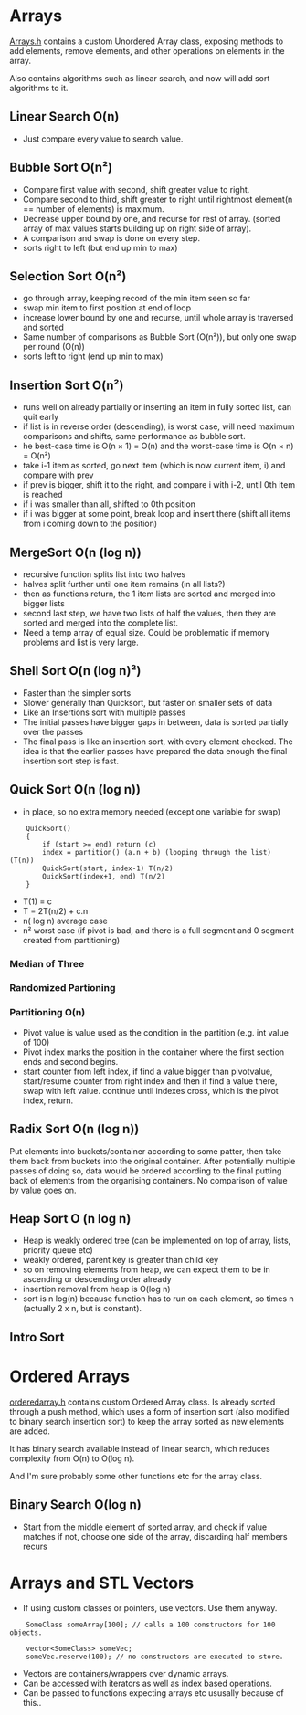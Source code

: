# Arrays

[Arrays.h](https://github.com/shirgho/dsAa/tree/master/arrays/array.h "Github Link") contains a custom Unordered Array class, exposing methods to add elements, remove elements, and other operations on elements in the array.

Also contains algorithms such as linear search, and now will add sort algorithms to it.

## Linear Search O(n)
- Just compare every value to search value.

## Bubble Sort O(n²)
- Compare first value with second, shift greater value to right. 
- Compare second to third, shift greater to right until rightmost element(n == number of elements) is maximum.
- Decrease upper bound by one, and recurse for rest of array. (sorted array of max values starts building up on right side of array).
- A comparison and swap is done on every step. 
- sorts right to left (but end up min to max)

## Selection Sort O(n²)
- go through array, keeping record of the min item seen so far
- swap min item to first position at end of loop
- increase lower bound by one and recurse, until whole array is traversed and sorted
- Same number of comparisons as Bubble Sort (O(n²)), but only one swap per round (O(n))
- sorts left to right (end up min to max)

## Insertion Sort O(n²)
- runs well on already partially or inserting an item in fully sorted list, can quit early
- if list is in reverse order (descending), is worst case, will need maximum comparisons and shifts, same performance as bubble sort.
- he best-case time is O(n × 1) = O(n) and the worst-case time is O(n × n) = O(n²)
- take i-1 item as sorted, go next item (which is now current item, i) and compare with prev 
- if prev is bigger, shift it to the right, and compare i with i-2, until 0th item is reached
- if i was smaller than all, shifted to 0th position
- if i was bigger at some point, break loop and insert there (shift all items from i coming down to the position)

## MergeSort O(n (log n))
- recursive function splits list into two halves
- halves split further until one item remains (in all lists?)
- then as functions return, the 1 item lists are sorted and merged into bigger lists
- second last step, we have two lists of half the values, then they are sorted and merged into the complete list.
- Need a temp array of equal size. Could be problematic if memory problems and list is very large.

## Shell Sort O(n (log n)²)
- Faster than the simpler sorts
- Slower generally than Quicksort, but faster on smaller sets of data
- Like an Insertions sort with multiple passes
- The initial passes have bigger gaps in between, data is sorted partially over the passes
- The final pass is like an insertion sort, with every element checked. The idea is that the earlier passes have prepared the data enough the final insertion sort step is fast.

## Quick Sort O(n (log n))
- in place, so no extra memory needed (except one variable for swap)

```
    QuickSort()
    {
        if (start >= end) return (c) 
        index = partition() (a.n + b) (looping through the list) (T(n))
        QuickSort(start, index-1) T(n/2)
        QuickSort(index+1, end) T(n/2)
    }
```

- T(1) = c
- T = 2T(n/2) + c.n
- n( log n) average case
- n² worst case (if pivot is bad, and there is a full segment and 0 segment created from partitioning)


### Median of Three

### Randomized Partioning


### Partitioning O(n)
- Pivot value is value used as the condition in the partition (e.g. int value of 100)
- Pivot index marks the position in the container where the first section ends and second begins.
- start counter from left index, if find a value bigger than pivotvalue, start/resume counter from right index and then if find a value there, swap with left value. continue until indexes cross, which is the pivot index, return.


## Radix Sort O(n (log n))

Put elements into buckets/container according to some patter, then take them back from
buckets into the original container. After potentially multiple passes of doing so, data would be ordered according to the final putting back of elements from the organising containers. No comparison of value by value goes on. 

## Heap Sort  O (n log n)

- Heap is weakly ordered tree (can be implemented on top of array, lists, priority queue etc)
- weakly ordered, parent key is greater than child key
- so on removing elements from heap, we can expect them to be in ascending or descending order already
- insertion removal from heap is O(log n)
- sort is n log(n) because function has to run on each element, so times n (actually 2 x n, but is constant).



## Intro Sort


# Ordered Arrays


[orderedarray.h](https://github.com/shirgho/dsAa/tree/master/arrays/orderedarray.h "Github Link") contains custom Ordered Array class. Is already sorted through a push method, which uses a form of insertion sort (also modified to binary search insertion sort) to keep the array sorted as new elements are added.

It has binary search available instead of linear search, which reduces complexity from O(n) to O(log n). 

And I'm sure probably some other functions etc for the array class.

## Binary Search O(log n)
- Start from the middle element of sorted array, and check if value matches
if not, choose one side of the array, discarding half members
recurs

# Arrays and STL Vectors

- If using custom classes or pointers, use vectors. Use them anyway. 

```
    SomeClass someArray[100]; // calls a 100 constructors for 100 objects.

    vector<SomeClass> someVec;
    someVec.reserve(100); // no constructors are executed to store.

```

- Vectors are containers/wrappers over dynamic arrays.
- Can be accessed with iterators as well as index based operations.
- Can be passed to functions expecting arrays etc ususally because of this..

